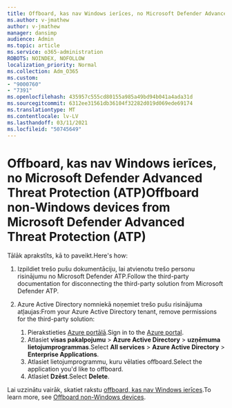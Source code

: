 ```yaml
---
title: Offboard, kas nav Windows ierīces, no Microsoft Defender Advanced Threat Protection (ATP)
ms.author: v-jmathew
author: v-jmathew
manager: dansimp
audience: Admin
ms.topic: article
ms.service: o365-administration
ROBOTS: NOINDEX, NOFOLLOW
localization_priority: Normal
ms.collection: Adm_O365
ms.custom:
- "9000760"
- "7391"
ms.openlocfilehash: 435957c555cd80155a985a49bd94b041a4ada31d
ms.sourcegitcommit: 6312ee31561db36104f32282d019d069ede69174
ms.translationtype: MT
ms.contentlocale: lv-LV
ms.lasthandoff: 03/11/2021
ms.locfileid: "50745649"
---
```

# <a name="offboard-non-windows-devices-from-microsoft-defender-advanced-threat-protection-atp"></a><span data-ttu-id="82416-102">Offboard, kas nav Windows ierīces, no Microsoft Defender Advanced Threat Protection (ATP)</span><span class="sxs-lookup"><span data-stu-id="82416-102">Offboard non-Windows devices from Microsoft Defender Advanced Threat Protection (ATP)</span></span>

<span data-ttu-id="82416-103">Tālāk aprakstīts, kā to paveikt.</span><span class="sxs-lookup"><span data-stu-id="82416-103">Here's how:</span></span>

1. <span data-ttu-id="82416-104">Izpildiet trešo pušu dokumentāciju, lai atvienotu trešo personu risinājumu no Microsoft Defender ATP.</span><span class="sxs-lookup"><span data-stu-id="82416-104">Follow the third-party documentation for disconnecting the third-party solution from Microsoft Defender ATP.</span></span>
2. <span data-ttu-id="82416-105">Azure Active Directory nomniekā noņemiet trešo pušu risinājuma atļaujas:</span><span class="sxs-lookup"><span data-stu-id="82416-105">From your Azure Active Directory tenant, remove permissions for the third-party solution:</span></span>

    1. <span data-ttu-id="82416-106">Pierakstieties [Azure portālā](https://go.microsoft.com/fwlink/?linkid=2125612).</span><span class="sxs-lookup"><span data-stu-id="82416-106">Sign in to the [Azure portal](https://go.microsoft.com/fwlink/?linkid=2125612).</span></span>
    1. <span data-ttu-id="82416-107">Atlasiet **visas pakalpojumu**  >  **Azure Active Directory**  >  **uzņēmuma lietojumprogrammas**.</span><span class="sxs-lookup"><span data-stu-id="82416-107">Select **All services** > **Azure Active Directory** > **Enterprise Applications**.</span></span>
    1. <span data-ttu-id="82416-108">Atlasiet lietojumprogrammu, kuru vēlaties offboard.</span><span class="sxs-lookup"><span data-stu-id="82416-108">Select the application you'd like to offboard.</span></span>
    1. <span data-ttu-id="82416-109">Atlasiet **Dzēst**.</span><span class="sxs-lookup"><span data-stu-id="82416-109">Select **Delete**.</span></span>

<span data-ttu-id="82416-110">Lai uzzinātu vairāk, skatiet rakstu [offboard, kas nav Windows ierīces](https://go.microsoft.com/fwlink/?linkid=2143630).</span><span class="sxs-lookup"><span data-stu-id="82416-110">To learn more, see [Offboard non-Windows devices](https://go.microsoft.com/fwlink/?linkid=2143630).</span></span>
